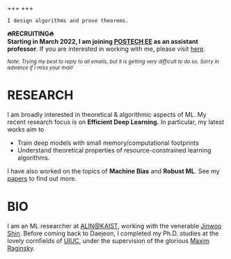 +++
+++

`I design algorithms and prove theorems.`

__🔥RECRUITING🔥__  
**Starting in March 2022, I am joining [POSTECH EE](https://ee.postech.ac.kr) as an assistant professor**. If you are interested in working with me, please visit [here](https://jaeho-lee.github.io/candidates/).

_<small>Note: Trying my best to reply to all emails, but it is getting very difficult to do so. Sorry in advance if I miss your mail!</small>_


# RESEARCH
I am broadly interested in theoretical & algorithmic aspects of ML. My recent research focus is on **Efficient Deep Learning.** In particular, my latest works aim to
- Train deep models with small memory/computational footprints
- Understand theoretical properties of resource-constrained learning algorithms.

I have also worked on the topics of **Machine Bias** and **Robust ML**. See my [papers](/papers/) to find out more.



# BIO

I am an ML researcher at [ALIN@KAIST](https://alinlab.kaist.ac.kr), working with the venerable [Jinwoo Shin](https://alinlab.kaist.ac.kr/shin.html). Before coming back to Daejeon, I completed my Ph.D. studies at the lovely cornfields of [UIUC](https://illinois.edu), under the supervision of the glorious [Maxim Raginsky](http://maxim.ece.illinois.edu).

